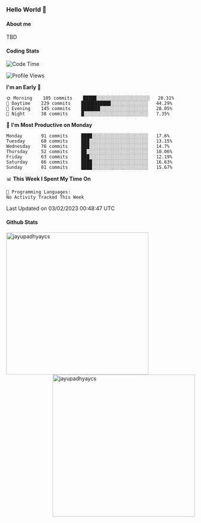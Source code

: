 ### Hello World 👋
#### About me
TBD
#### Coding Stats
<!--START_SECTION:waka-->
![Code Time](http://img.shields.io/badge/Code%20Time-342%20hrs%2037%20mins-blue)

![Profile Views](http://img.shields.io/badge/Profile%20Views-1-blue)

**I'm an Early 🐤** 

```text
🌞 Morning    105 commits    █████░░░░░░░░░░░░░░░░░░░░   20.31% 
🌆 Daytime    229 commits    ███████████░░░░░░░░░░░░░░   44.29% 
🌃 Evening    145 commits    ███████░░░░░░░░░░░░░░░░░░   28.05% 
🌙 Night      38 commits     █░░░░░░░░░░░░░░░░░░░░░░░░   7.35%

```
📅 **I'm Most Productive on Monday** 

```text
Monday       91 commits     ████░░░░░░░░░░░░░░░░░░░░░   17.6% 
Tuesday      68 commits     ███░░░░░░░░░░░░░░░░░░░░░░   13.15% 
Wednesday    76 commits     ███░░░░░░░░░░░░░░░░░░░░░░   14.7% 
Thursday     52 commits     ██░░░░░░░░░░░░░░░░░░░░░░░   10.06% 
Friday       63 commits     ███░░░░░░░░░░░░░░░░░░░░░░   12.19% 
Saturday     86 commits     ████░░░░░░░░░░░░░░░░░░░░░   16.63% 
Sunday       81 commits     ████░░░░░░░░░░░░░░░░░░░░░   15.67%

```


📊 **This Week I Spent My Time On** 

```text
💬 Programming Languages: 
No Activity Tracked This Week

```


 Last Updated on 03/02/2023 00:48:47 UTC
<!--END_SECTION:waka-->
#### Github Stats

<p  ><img align="left" src="https://github-readme-stats.vercel.app/api/top-langs?username=jayupadhyaycs&theme=tokyonight&show_icons=true&locale=en&layout=compact" alt="jayupadhyaycs" width="380px"  /> 
<img align="right" src="https://github-readme-streak-stats.herokuapp.com/?user=jayupadhyaycs&theme=tokyonight&" alt="jayupadhyaycs" width="380px"/>
</p>




<!--
**JayUpadhyayCS/JayUpadhyayCS** is a ✨ _special_ ✨ repository because its `README.md` (this file) appears on your GitHub profile.

Here are some ideas to get you started:

- 🔭 I’m currently working on ...
- 🌱 I’m currently learning ...
- 👯 I’m looking to collaborate on ...
- 🤔 I’m looking for help with ...
- 💬 Ask me about ...
- 📫 How to reach me: ...
- 😄 Pronouns: ...
- ⚡ Fun fact: ...
-->
